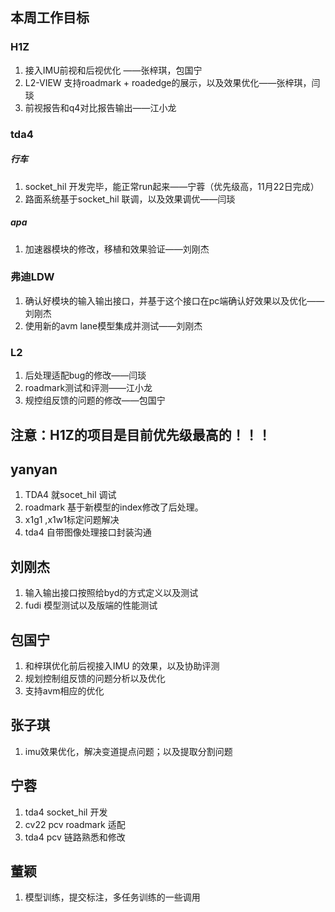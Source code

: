 ## 本周工作目标

### H1Z

1. 接入IMU前视和后视优化 ——张梓琪，包国宁
2. L2-VIEW 支持roadmark + roadedge的展示，以及效果优化——张梓琪，闫琰
3. 前视报告和q4对比报告输出——江小龙

### tda4

##### 行车

1. socket_hil 开发完毕，能正常run起来——宁蓉（优先级高，11月22日完成）
2. 路面系统基于socket_hil 联调，以及效果调优——闫琰

##### apa

1. 加速器模块的修改，移植和效果验证——刘刚杰

### 弗迪LDW

1. 确认好模块的输入输出接口，并基于这个接口在pc端确认好效果以及优化——刘刚杰
2. 使用新的avm lane模型集成并测试——刘刚杰

### L2

1. 后处理适配bug的修改——闫琰
2. roadmark测试和评测——江小龙
3. 规控组反馈的问题的修改——包国宁

## 注意：H1Z的项目是目前优先级最高的！！！



## yanyan

1. TDA4 就socet_hil 调试
2. roadmark 基于新模型的index修改了后处理。
3. x1g1 ,x1w1标定问题解决
4. tda4 自带图像处理接口封装沟通

## 刘刚杰

1. 输入输出接口按照给byd的方式定义以及测试
2. fudi 模型测试以及版端的性能测试

## 包国宁

1. 和梓琪优化前后视接入IMU 的效果，以及协助评测
2. 规划控制组反馈的问题分析以及优化
3. 支持avm相应的优化

## 张子琪

1. imu效果优化，解决变道提点问题；以及提取分割问题

## 宁蓉

1. tda4 socket_hil 开发
2. cv22 pcv roadmark 适配
3. tda4 pcv 链路熟悉和修改

## 董颖

1. 模型训练，提交标注，多任务训练的一些调用
